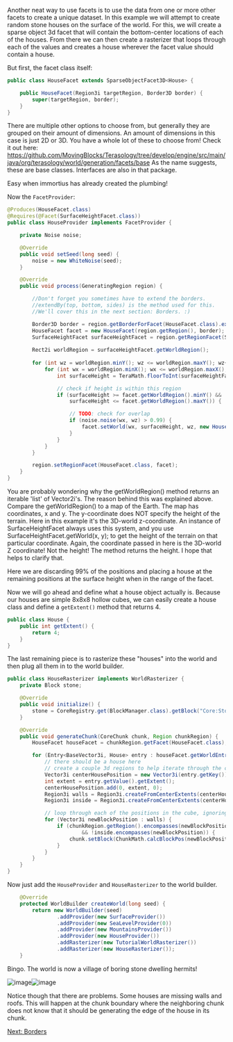 Another neat way to use facets is to use the data from one or more other facets to create a unique dataset.  In this example we will attempt to create random stone houses on the surface of the world.  For this,  we will create a sparse object 3d facet that will contain the bottom-center locations of each of the houses.  From there we can then create a rasterizer that loops through each of the values and creates a house wherever the facet value should contain a house.

But first,  the facet class itself:
```java
public class HouseFacet extends SparseObjectFacet3D<House> {

    public HouseFacet(Region3i targetRegion, Border3D border) {
        super(targetRegion, border);
    }
}
```
There are multiple other options to choose from, but generally they are grouped on their amount of dimensions.
An amount of dimensions in this case is just 2D or 3D. You have a whole lot of these to choose from!
Check it out here: https://github.com/MovingBlocks/Terasology/tree/develop/engine/src/main/java/org/terasology/world/generation/facets/base
As the name suggests, these are base classes. Interfaces are also in that package.


Easy when immortius has already created the plumbing!  

Now the ```FacetProvider```:
```java
@Produces(HouseFacet.class)
@Requires(@Facet(SurfaceHeightFacet.class))
public class HouseProvider implements FacetProvider {

    private Noise noise;

    @Override
    public void setSeed(long seed) {
        noise = new WhiteNoise(seed);
    }

    @Override
    public void process(GeneratingRegion region) {

        //Don't forget you sometimes have to extend the borders.
        //extendBy(top, bottom, sides) is the method used for this.
        //We'll cover this in the next section: Borders. :)

        Border3D border = region.getBorderForFacet(HouseFacet.class).extendBy(0, 8, 4);
        HouseFacet facet = new HouseFacet(region.getRegion(), border);
        SurfaceHeightFacet surfaceHeightFacet = region.getRegionFacet(SurfaceHeightFacet.class);
        
        Rect2i worldRegion = surfaceHeightFacet.getWorldRegion();                                    
                                                  
        for (int wz = worldRegion.minY(); wz <= worldRegion.maxY(); wz++) {
            for (int wx = worldRegion.minX(); wx <= worldRegion.maxX(); wx++) {
                int surfaceHeight = TeraMath.floorToInt(surfaceHeightFacet.getWorld(wx, wz));

                // check if height is within this region
                if (surfaceHeight >= facet.getWorldRegion().minY() &&
                    surfaceHeight <= facet.getWorldRegion().maxY()) {

                    // TODO: check for overlap
                    if (noise.noise(wx, wz) > 0.99) {
                        facet.setWorld(wx, surfaceHeight, wz, new House());
                    }
                }
            }
        }

        region.setRegionFacet(HouseFacet.class, facet);
    }
}
```
You are probably wondering why the getWorldRegion() method returns an iterable 'list' of Vector2i's. The reason behind this was explained above. Compare the getWorldRegion() to a map of the Earth. The map has coordinates, x and y. The y-coordinate does NOT specify the height of the terrain. Here in this example it's the 3D-world z-coordinate.
An instance of SurfaceHeightFacet always uses this system, and you use SurfaceHeightFacet.getWorld(x, y); to get the height of the terrain on that particular coordinate. Again, the coordinate passed in here is the 3D-world Z coordinate! Not the height! The method returns the height. I hope that helps to clarify that.

Here we are discarding 99% of the positions and placing a house at the remaining positions at the surface height when in the range of the facet.

Now we will go ahead and define what a house object actually is. Because our houses are simple 8x8x8 hollow cubes, we can easily create a house class and define a `getExtent()` method that returns 4.
```java
public class House {
    public int getExtent() {
        return 4;
    }
}
```

The last remaining piece is to rasterize these "houses" into the world and then plug all them in to the world builder.
```java
public class HouseRasterizer implements WorldRasterizer {
    private Block stone;

    @Override
    public void initialize() {
        stone = CoreRegistry.get(BlockManager.class).getBlock("Core:Stone");
    }

    @Override
    public void generateChunk(CoreChunk chunk, Region chunkRegion) {
        HouseFacet houseFacet = chunkRegion.getFacet(HouseFacet.class);

        for (Entry<BaseVector3i, House> entry : houseFacet.getWorldEntries().entrySet()) {
            // there should be a house here
            // create a couple 3d regions to help iterate through the cube shape, inside and out
            Vector3i centerHousePosition = new Vector3i(entry.getKey());
            int extent = entry.getValue().getExtent();
            centerHousePosition.add(0, extent, 0);
            Region3i walls = Region3i.createFromCenterExtents(centerHousePosition, extent);
            Region3i inside = Region3i.createFromCenterExtents(centerHousePosition, extent - 1);

            // loop through each of the positions in the cube, ignoring the inside
            for (Vector3i newBlockPosition : walls) {
                if (chunkRegion.getRegion().encompasses(newBlockPosition)
                        && !inside.encompasses(newBlockPosition)) {
                    chunk.setBlock(ChunkMath.calcBlockPos(newBlockPosition), stone);
                }
            }
        }
    }
}
```

Now just add the `HouseProvider` and `HouseRasterizer` to the world builder.
```java
    @Override
    protected WorldBuilder createWorld(long seed) {
        return new WorldBuilder(seed)
                .addProvider(new SurfaceProvider())
                .addProvider(new SeaLevelProvider(0))
                .addProvider(new MountainsProvider())
                .addProvider(new HouseProvider())
                .addRasterizer(new TutorialWorldRasterizer())
                .addRasterizer(new HouseRasterizer());
    }
```

Bingo.  The world is now a village of boring stone dwelling hermits!

![image](https://raw.githubusercontent.com/Terasology/TutorialWorldGeneration/master/images/RequiresFacetProduction1.png)![image](https://raw.githubusercontent.com/Terasology/TutorialWorldGeneration/master/images/RequiresFacetProduction2.png)

Notice though that there are problems. Some houses are missing walls and roofs.  This will happen at the chunk boundary where the neighboring chunk does not know that it should be generating the edge of the house in its chunk.

[Next: Borders](Borders)